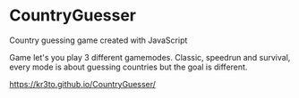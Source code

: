 # CountryGuesser
Country guessing game created with JavaScript

Game let's you play 3 different gamemodes. Classic, speedrun and survival, every mode is about guessing countries but the goal is different.

https://kr3to.github.io/CountryGuesser/
